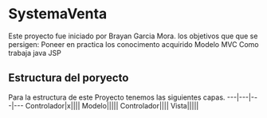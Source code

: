 
# SystemaVenta
Este proyecto fue iniciado por Brayan Garcia Mora.
los objetivos que que se persigen:
 Poneer en practica los conocimento acquirido
 Modelo MVC
 Como trabaja java JSP

## Estructura del poryecto

Para la estructura de este Proyecto tenemos las siguientes capas.
---|---|---|---
Controlador|x||||
Modelo|||||
Controlador||||
Vista|||||

